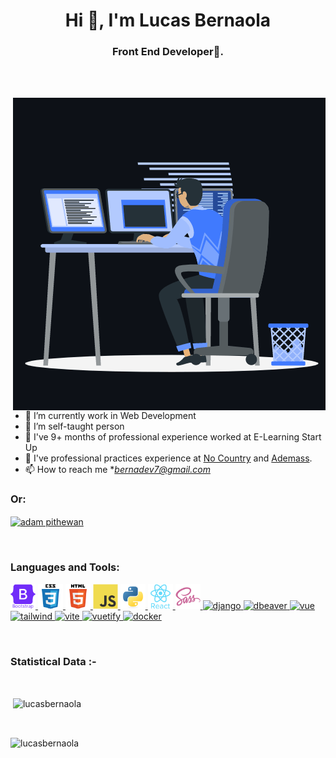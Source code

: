 <h1 align="center">Hi 👋, I'm Lucas Bernaola</h1>
<h3 align="center">Front End Developer🌟.</h3>

<br>


<br>

<p><img align="right" src="https://github.com/LucasBernaola/LucasBernaola/blob/master/public/animation_500_kxa883sd.gif" alt="lucasbernaola" /></p>


- 🌱 I’m currently work in Web Development
- 🌱 I’m self-taught person
- 🌱 I've 9+ months of professional experience worked at E-Learning Start Up
- 🌱 I've professional practices experience at [No Country](https://www.nocountry.tech/) and [Ademass](https://ademass.com/).
- 📫 How to reach me **bernadev7@gmail.com*

<h3 align="left">Or:</h3>
<p align="left">
  <a href="https://www.linkedin.com/in/lucas-bernaola/" target="blank"><img align="center"
      src="https://raw.githubusercontent.com/rahuldkjain/github-profile-readme-generator/master/src/images/icons/Social/linked-in-alt.svg"
      alt="adam pithewan" height="30" width="40" /></a>
</p>

<br>

<h3 align="left">Languages and Tools:</h3>
<p align="left"></a><a href="https://getbootstrap.com" target="_blank" rel="noreferrer">
    <img src="https://raw.githubusercontent.com/devicons/devicon/master/icons/bootstrap/bootstrap-plain-wordmark.svg"
      alt="bootstrap" width="40" height="40" /></a><a href="https://www.w3schools.com/css/" target="_blank"
    rel="noreferrer"> <img
      src="https://raw.githubusercontent.com/devicons/devicon/master/icons/css3/css3-original-wordmark.svg" alt="css3"
      width="40" height="40" /> </a> <a href="https://www.w3.org/html/" target="_blank" rel="noreferrer"> <img
      src="https://raw.githubusercontent.com/devicons/devicon/master/icons/html5/html5-original-wordmark.svg"
      alt="html5" width="40" height="40" /> </a><a href="https://developer.mozilla.org/en-US/docs/Web/JavaScript" target="_blank"
    rel="noreferrer"> <img
      src="https://raw.githubusercontent.com/devicons/devicon/master/icons/javascript/javascript-original.svg"
      alt="javascript" width="40" height="40" /> </a></a>  <a href="https://www.python.org" target="_blank" rel="noreferrer"> <img
      src="https://raw.githubusercontent.com/devicons/devicon/master/icons/python/python-original.svg" alt="python"
      width="40" height="40" /> </a> <a href="https://reactjs.org/" target="_blank" rel="noreferrer"> <img
      src="https://raw.githubusercontent.com/devicons/devicon/master/icons/react/react-original-wordmark.svg"
      alt="react" width="40" height="40" /> </a> <a href="https://sass-lang.com" target="_blank" rel="noreferrer"> <img
      src="https://raw.githubusercontent.com/devicons/devicon/master/icons/sass/sass-original.svg" alt="sass" width="40"
      height="40" /> </a><a href="https://www.djangoproject.com/" target="_blank" rel="noreferrer"> <img
      src="https://cdn.jsdelivr.net/gh/devicons/devicon@latest/icons/django/django-plain.svg" alt="django" width="40"
      height="40" /> </a><a href="https://dbeaver.io/" target="_blank" rel="noreferrer"> <img
      src="https://cdn.jsdelivr.net/gh/devicons/devicon@latest/icons/dbeaver/dbeaver-original.svg" alt="dbeaver" width="40"
      height="40" /> </a><a href="https://vuejs.org/" target="_blank" rel="noreferrer"> <img
      src="https://cdn.jsdelivr.net/gh/devicons/devicon@latest/icons/vuejs/vuejs-original.svg" alt="vue" width="40"
      height="40" /> </a><a href="https://tailwindcss.com/" target="_blank" rel="noreferrer"> <img
      src="https://cdn.jsdelivr.net/gh/devicons/devicon@latest/icons/tailwindcss/tailwindcss-original.svg" alt="tailwind" width="40"
      height="40" /> </a><a href="https://vitejs.dev/" target="_blank" rel="noreferrer"> <img
      src="https://cdn.jsdelivr.net/gh/devicons/devicon@latest/icons/vitejs/vitejs-original.svg" alt="vite" width="40"
      height="40" /> </a> </a><a href="https://vuetifyjs.com/" target="_blank" rel="noreferrer"> <img
      src="https://cdn.jsdelivr.net/gh/devicons/devicon@latest/icons/vuetify/vuetify-original.svg" alt="vuetify" width="40"
      height="40" /> </a><a href="https://www.docker.com/" target="_blank" rel="noreferrer"> <img
      src="https://cdn.jsdelivr.net/gh/devicons/devicon@latest/icons/docker/docker-original-wordmark.svg" alt="docker" width="40"
      height="40" /> </a></p>

<br>

<h3>Statistical Data :-</h3>

<br>

<p>&nbsp;<img align="center" src="https://github-readme-stats.vercel.app/api?username=lucasbernaola&show_icons=true&locale=en&bg_color=0d1117&text_color=ffffff&repo=convoychat"
    alt="lucasbernaola" /></p>

<br>

<p><img align="center" src="https://github-readme-streak-stats.herokuapp.com/?user=lucasbernaola&theme=dark&background=0d1117&date_format=M%20j%5B%2C%20Y%5D" alt="lucasbernaola" /></p>
      

